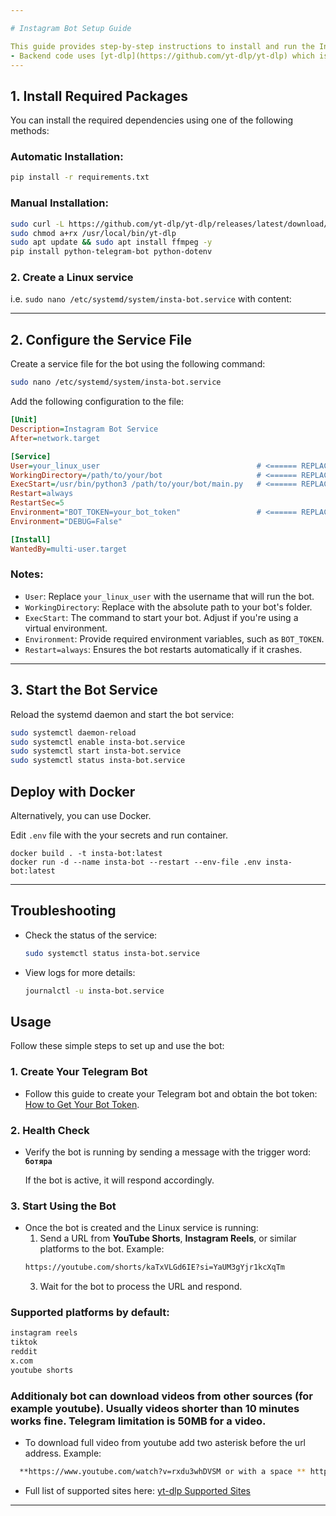 ```yaml
---

# Instagram Bot Setup Guide

This guide provides step-by-step instructions to install and run the Instagram bot on a Linux system.
- Backend code uses [yt-dlp](https://github.com/yt-dlp/yt-dlp) which is released under [The Unlicense](https://unlicense.org/). All rights for yt-dlp belong to its respective authors.
---
```


## 1. Install Required Packages

You can install the required dependencies using one of the following methods:

### Automatic Installation:
```bash
pip install -r requirements.txt
```

### Manual Installation:
```bash
sudo curl -L https://github.com/yt-dlp/yt-dlp/releases/latest/download/yt-dlp -o /usr/local/bin/yt-dlp
sudo chmod a+rx /usr/local/bin/yt-dlp
sudo apt update && sudo apt install ffmpeg -y
pip install python-telegram-bot python-dotenv
```
### 2. Create a Linux service

i.e. `sudo nano /etc/systemd/system/insta-bot.service` with content:

---

## 2. Configure the Service File

Create a service file for the bot using the following command:
```bash
sudo nano /etc/systemd/system/insta-bot.service
```

Add the following configuration to the file:
```ini
[Unit]
Description=Instagram Bot Service
After=network.target

[Service]
User=your_linux_user                                   # <====== REPLACE THIS
WorkingDirectory=/path/to/your/bot                     # <====== REPLACE THIS
ExecStart=/usr/bin/python3 /path/to/your/bot/main.py   # <====== REPLACE THIS
Restart=always
RestartSec=5
Environment="BOT_TOKEN=your_bot_token"                 # <====== REPLACE THIS
Environment="DEBUG=False"

[Install]
WantedBy=multi-user.target
```

### Notes:
- `User`: Replace `your_linux_user` with the username that will run the bot.
- `WorkingDirectory`: Replace with the absolute path to your bot's folder.
- `ExecStart`: The command to start your bot. Adjust if you're using a virtual environment.
- `Environment`: Provide required environment variables, such as `BOT_TOKEN`.
- `Restart=always`: Ensures the bot restarts automatically if it crashes.

---

## 3. Start the Bot Service

Reload the systemd daemon and start the bot service:

```bash
sudo systemctl daemon-reload
sudo systemctl enable insta-bot.service
sudo systemctl start insta-bot.service
sudo systemctl status insta-bot.service
```

## Deploy with Docker

Alternatively, you can use Docker.

Edit `.env` file with the your secrets and run container.

```
docker build . -t insta-bot:latest
docker run -d --name insta-bot --restart --env-file .env insta-bot:latest
```

---

## Troubleshooting

- Check the status of the service:
  ```bash
  sudo systemctl status insta-bot.service
  ```
- View logs for more details:
  ```bash
  journalctl -u insta-bot.service
  ```

## Usage

Follow these simple steps to set up and use the bot:

### 1. Create Your Telegram Bot
- Follow this guide to create your Telegram bot and obtain the bot token:
  [How to Get Your Bot Token](https://www.freecodecamp.org/news/how-to-create-a-telegram-bot-using-python/).

### 2. Health Check
- Verify the bot is running by sending a message with the trigger word:
  **`ботяра`**

  If the bot is active, it will respond accordingly.

### 3. Start Using the Bot
- Once the bot is created and the Linux service is running:
  1. Send a URL from **YouTube Shorts**, **Instagram Reels**, or similar platforms to the bot.
  Example:
  ```bash
  https://youtube.com/shorts/kaTxVLGd6IE?si=YaUM3gYjr1kcXqTm
  ```
  3. Wait for the bot to process the URL and respond.

### Supported platforms by default:
```bash
instagram reels
tiktok
reddit
x.com
youtube shorts
```

### Additionaly bot can download videos from other sources (for example youtube). Usually videos shorter than 10 minutes works fine. Telegram limitation is 50MB for a video.
- To download full video from youtube add two asterisk before the url address.
Example:
```bash
  **https://www.youtube.com/watch?v=rxdu3whDVSM or with a space ** https://www.youtube.com/watch?v=rxdu3whDVSM
```
- Full list of supported sites here: [yt-dlp Supported Sites](https://github.com/yt-dlp/yt-dlp/blob/master/supportedsites.md)
---
